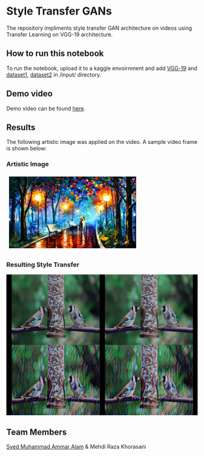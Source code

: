 # Style Transfer GANs
The repository impliments style transfer GAN architecture on videos using Transfer Learning on VGG-19 architecture. 

## How to run this notebook
To run the notebook, upload it to a kaggle envoirnment and add [VGG-19](https://www.kaggle.com/keras/vgg19) and [dataset1](https://www.kaggle.com/mehdirazakhorasani/goldfincheseating), [dataset2](https://www.kaggle.com/gauravduttakiit/style-transfer-and-object-detection) in /input/ directory.

## Demo video
Demo video can be found [here](https://www.youtube.com/watch?v=mhVOp6ZH704). 

## Results

The following artistic image was applied on the video. A sample video frame is shown below:

### Artistic Image
![alt text](style.png)

### Resulting Style Transfer

![alt text](c1.jpg)

## Team Members
[Syed Muhammad Ammar Alam](https://github.com/AALAM98mod100) & Mehdi Raza Khorasani
